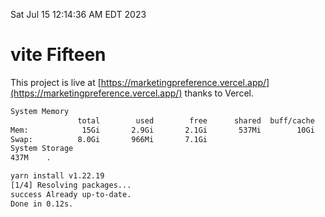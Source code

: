 Sat Jul 15 12:14:36 AM EDT 2023

# vite Fifteen


This project is live at [https://marketingpreference.vercel.app/](https://marketingpreference.vercel.app/) thanks to Vercel.

```bash
System Memory
               total        used        free      shared  buff/cache   available
Mem:            15Gi       2.9Gi       2.1Gi       537Mi        10Gi        11Gi
Swap:          8.0Gi       966Mi       7.1Gi
System Storage
437M	.
```
```bash
yarn install v1.22.19
[1/4] Resolving packages...
success Already up-to-date.
Done in 0.12s.
```
